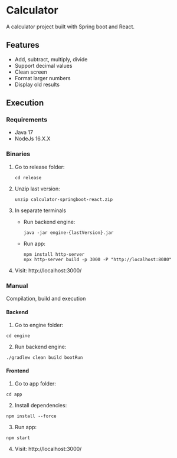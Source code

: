 # Calculator
A calculator project built with Spring boot and React.

## Features
- Add, subtract, multiply, divide
- Support decimal values
- Clean screen
- Format larger numbers
- Display old results

## Execution

### Requirements
- Java 17
- NodeJs 16.X.X

### Binaries
1. Go to release folder:
   ```
   cd release
   ```
2. Unzip last version:
   ```
   unzip calculator-springboot-react.zip
   ```
3. In separate terminals
   - Run backend engine:
   
      ```
      java -jar engine-{lastVersion}.jar
     ```
   - Run app:
     ```
     npm install http-server 
     npx http-server build -p 3000 -P "http://localhost:8080"
     ```
4. Visit: http://localhost:3000/

### Manual 
Compilation, build and execution
#### Backend
1. Go to engine folder:
```
cd engine
```
2. Run backend engine:
```
./gradlew clean build bootRun
```

#### Frontend
1. Go to app folder:
```
cd app
```
2. Install dependencies:
```
npm install --force
```
3. Run app:
```
npm start
```
4. Visit: http://localhost:3000/
